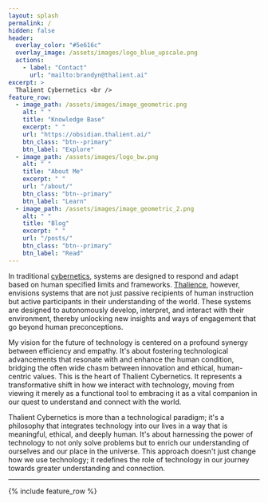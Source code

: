 ```yaml
---
layout: splash
permalink: /
hidden: false
header:
  overlay_color: "#5e616c"
  overlay_image: /assets/images/logo_blue_upscale.png
  actions:
    - label: "Contact"
      url: "mailto:brandyn@thalient.ai"
excerpt: >
  Thalient Cybernetics <br />
feature_row:
  - image_path: /assets/images/image_geometric.png
    alt: " "
    title: "Knowledge Base"
    excerpt: " "
    url: "https://obsidian.thalient.ai/"
    btn_class: "btn--primary"
    btn_label: "Explore"
  - image_path: /assets/images/logo_bw.png
    alt: " "
    title: "About Me"
    excerpt: " "
    url: "/about/"
    btn_class: "btn--primary"
    btn_label: "Learn"
  - image_path: /assets/images/image_geometric_2.png
    alt: " "
    title: "Blog"
    excerpt: " "
    url: "/posts/"
    btn_class: "btn--primary"
    btn_label: "Read"
---
```


In traditional [cybernetics](https://en.wikipedia.org/wiki/Cybernetics:_Or_Control_and_Communication_in_the_Animal_and_the_Machine), systems are designed to respond and adapt based on human specified limits and frameworks. [Thalience](https://www.kschroeder.com/my-books/ventus/thalience), however, envisions systems that are not just passive recipients of human instruction but active participants in their understanding of the world. These systems are designed to autonomously develop, interpret, and interact with their environment, thereby unlocking new insights and ways of engagement that go beyond human preconceptions.

My vision for the future of technology is centered on a profound synergy between efficiency and empathy. It's about fostering technological advancements that resonate with and enhance the human condition, bridging the often wide chasm between innovation and ethical, human-centric values. This is the heart of Thalient Cybernetics. It represents a transformative shift in how we interact with technology, moving from viewing it merely as a functional tool to embracing it as a vital companion in our quest to understand and connect with the world.

Thalient Cybernetics is more than a technological paradigm; it's a philosophy that integrates technology into our lives in a way that is meaningful, ethical, and deeply human. It's about harnessing the power of technology to not only solve problems but to enrich our understanding of ourselves and our place in the universe. This approach doesn't just change how we use technology; it redefines the role of technology in our journey towards greater understanding and connection.

---

{% include feature_row %}
